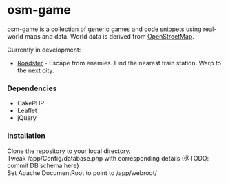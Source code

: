 # osm-game

osm-game is a collection of generic games and code snippets using real-world maps and data. World data is derived from [OpenStreetMap]. 

Currently in development:

* [Roadster] - Escape from enemies. Find the nearest train station. Warp to the next city.

### Dependencies
* CakePHP
* Leaflet
* jQuery

### Installation

Clone the repository to your local directory.  
Tweak <repo>/app/Config/database.php with corresponding details (@TODO: commit DB schema here)  
Set Apache DocumentRoot to point to <repo>/app/webroot/  

[OpenStreetMap]: <http://osm.org>
[Roadster]: <http://osm-game.ivanatora.info/leaflet/roadster>
